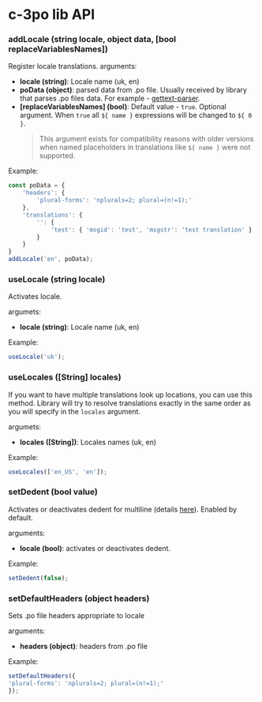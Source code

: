 # c-3po lib API

### addLocale (string locale, object data, [bool replaceVariablesNames])
Register locale translations.
arguments:
* **locale (string)**: Locale name (uk, en)
* **poData (object)**: parsed data from .po file. Usually received by library that parses .po files data.
For example - [gettext-parser](https://github.com/smhg/gettext-parser).
* **[replaceVariablesNames] (bool)**: Default value - `true`. Optional argument. When `true`
all `${ name }` expressions will be changed to `${ 0 }`. 
    > This argument exists for compatibility reasons with older versions when named placeholders
    in translations like `${ name }` were not supported.

Example:
```js
const poData = {
    'headers': {
        'plural-forms': 'nplurals=2; plural=(n!=1);'
    },
    'translations': {
        '': {
            'test': { 'msgid': 'test', 'msgstr': 'test translation' }
        }
    }
}
addLocale('en', poData);
```

### useLocale (string locale)
Activates locale.

argumets:
* **locale (string)**: Locale name (uk, en)

Example:
```js
useLocale('uk');
```

### useLocales ([String] locales)
If you want to have multiple translations look up locations, you can use this 
method. Library will try to resolve translations exactly in the same order as you will
specify in the `locales` argument.

argumets:
* **locales ([String])**: Locales names (uk, en)

Example:
```js
useLocales(['en_US', 'en']);
```

### setDedent (bool value)
Activates or deactivates dedent for multiline (details [here](multiline-strings.md)).
Enabled by default.

arguments:
* **locale (bool)**: activates or deactivates dedent.

Example:
```js
setDedent(false);
```

### setDefaultHeaders (object headers)
Sets .po file headers appropriate to locale

arguments:
* **headers (object)**: headers from .po file

Example:
```js
setDefaultHeaders({
'plural-forms': 'nplurals=2; plural=(n!=1);'    
});

```